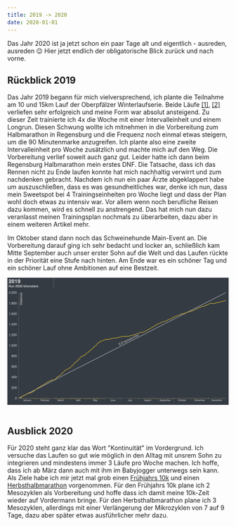 ```yaml
---
title: 2019 -> 2020
date: 2020-01-01
---
```


Das Jahr 2020 ist ja jetzt schon ein paar Tage alt und eigentlich - ausreden, ausreden 😉 Hier jetzt endlich der obligatorische Blick zurück und nach vorne.

## Rückblick 2019

Das Jahr 2019 begann für mich vielversprechend, ich plante die Teilnahme am 10 und 15km Lauf der Oberpfälzer Winterlaufserie. Beide Läufe <a href='https://www.strava.com/activities/2091228565' class='external' target='_blank' rel='noopener'>[1]</a>, <a href='https://www.strava.com/activities/2171422930' class='external' target='_blank' rel='noopener'>[2]</a> verliefen sehr erfolgreich und meine Form war absolut ansteigend. Zu dieser Zeit trainierte ich 4x die Woche mit einer Intervalleinheit und einem Longrun. Diesen Schwung wollte ich mitnehmen in die Vorbereitung zum Halbmarathon in Regensburg und die Frequenz noch einmal etwas steigern, um die 90 Minutenmarke anzugreifen. Ich plante also eine zweite Intervalleinheit pro Woche zusätzlich und machte mich auf den Weg. Die Vorbereitung verlief soweit auch ganz gut. Leider hatte ich dann beim Regensburg Halbmarathon mein erstes DNF. Die Tatsache, dass ich das Rennen nicht zu Ende laufen konnte hat mich nachhaltig verwirrt und zum nachdenken gebracht. Nachdem ich nun ein paar Ärzte abgeklappert habe um auszuschließen, dass es was gesundheitliches war, denke ich nun, dass mein Sweetspot bei 4 Trainingseinheiten pro Woche liegt und dass der Plan wohl doch etwas zu intensiv war. Vor allem wenn noch berufliche Reisen dazu kommen, wird es schnell zu anstrengend. Das hat mich nun dazu veranlasst meinen Trainingsplan nochmals zu überarbeiten, dazu aber in einem weiteren Artikel mehr.

Im Oktober stand dann noch das Schweinehunde Main-Event an. Die Vorbereitung darauf ging ich sehr bedacht und locker an, schließlich kam Mitte September auch unser erster Sohn auf die Welt und das Laufen rückte in der Priorität eine Stufe nach hinten. Am Ende war es ein schöner Tag und ein schöner Lauf ohne Ambitionen auf eine Bestzeit.

[<img src='/assets/images/Bildschirmfoto-2019-12-31-um-22.37.30.png' class='w-4/5' align='center'/>](/assets/images/Bildschirmfoto-2019-12-31-um-22.37.30.png)<br><br>

## Ausblick 2020

Für 2020 steht ganz klar das Wort "Kontinuität" im Vordergrund. Ich versuche das Laufen so gut wie möglich in den Alltag mit unsrem Sohn zu integrieren und mindestens immer 3 Läufe pro Woche machen. Ich hoffe, dass ich ab März dann auch mit ihm im Babyjogger unterwegs sein kann. Als Ziele habe ich mir jetzt mal grob einen <a href='https://www.herzogstadtlauf.de/home/#_' class='external' target='_blank' rel='noopener'>Frühjahrs 10k</a> und einen <a href='https://www.valenciaciudaddelrunning.com' class='external' target='_blank' rel='noopener'>Herbsthalbmarathon</a> vorgenommen. Für den Frühjahrs 10k plane ich 2 Mesozyklen als Vorbereitung und hoffe dass ich damit meine 10k-Zeit wieder auf Vordermann bringe. Für den Herbsthalbmarathon plane ich 3 Mesozyklen, allerdings mit einer Verlängerung der Mikrozyklen von 7 auf 9 Tage, dazu aber später etwas ausführlicher mehr dazu.<br><br>
